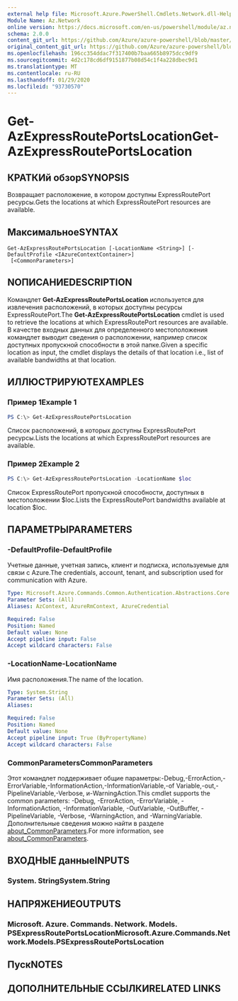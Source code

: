 ```yaml
---
external help file: Microsoft.Azure.PowerShell.Cmdlets.Network.dll-Help.xml
Module Name: Az.Network
online version: https://docs.microsoft.com/en-us/powershell/module/az.network/get-azexpressrouteportslocation
schema: 2.0.0
content_git_url: https://github.com/Azure/azure-powershell/blob/master/src/Network/Network/help/Get-AzExpressRoutePortsLocation.md
original_content_git_url: https://github.com/Azure/azure-powershell/blob/master/src/Network/Network/help/Get-AzExpressRoutePortsLocation.md
ms.openlocfilehash: 196cc354ddac7f317400b7baa665b8975dcc9df9
ms.sourcegitcommit: 4d2c178cd6df9151877b08d54c1f4a228dbec9d1
ms.translationtype: MT
ms.contentlocale: ru-RU
ms.lasthandoff: 01/29/2020
ms.locfileid: "93730570"
---
```

# <span data-ttu-id="c5753-101">Get-AzExpressRoutePortsLocation</span><span class="sxs-lookup"><span data-stu-id="c5753-101">Get-AzExpressRoutePortsLocation</span></span>

## <span data-ttu-id="c5753-102">КРАТКИй обзор</span><span class="sxs-lookup"><span data-stu-id="c5753-102">SYNOPSIS</span></span>
<span data-ttu-id="c5753-103">Возвращает расположение, в котором доступны ExpressRoutePort ресурсы.</span><span class="sxs-lookup"><span data-stu-id="c5753-103">Gets the locations at which ExpressRoutePort resources are available.</span></span>

## <span data-ttu-id="c5753-104">Максимальное</span><span class="sxs-lookup"><span data-stu-id="c5753-104">SYNTAX</span></span>

```
Get-AzExpressRoutePortsLocation [-LocationName <String>] [-DefaultProfile <IAzureContextContainer>]
 [<CommonParameters>]
```

## <span data-ttu-id="c5753-105">NОПИСАНИЕ</span><span class="sxs-lookup"><span data-stu-id="c5753-105">DESCRIPTION</span></span>
<span data-ttu-id="c5753-106">Командлет **Get-AzExpressRoutePortsLocation** используется для извлечения расположений, в которых доступны ресурсы ExpressRoutePort.</span><span class="sxs-lookup"><span data-stu-id="c5753-106">The **Get-AzExpressRoutePortsLocation** cmdlet is used to retrieve the locations at which ExpressRoutePort resources are available.</span></span> <span data-ttu-id="c5753-107">В качестве входных данных для определенного местоположения командлет выводит сведения о расположении, например список доступных пропускной способности в этой папке.</span><span class="sxs-lookup"><span data-stu-id="c5753-107">Given a specific location as input, the cmdlet displays the details of that location i.e., list of available bandwidths at that location.</span></span>

## <span data-ttu-id="c5753-108">ИЛЛЮСТРИРУЮТ</span><span class="sxs-lookup"><span data-stu-id="c5753-108">EXAMPLES</span></span>

### <span data-ttu-id="c5753-109">Пример 1</span><span class="sxs-lookup"><span data-stu-id="c5753-109">Example 1</span></span>
```powershell
PS C:\> Get-AzExpressRoutePortsLocation
```

<span data-ttu-id="c5753-110">Список расположений, в которых доступны ExpressRoutePort ресурсы.</span><span class="sxs-lookup"><span data-stu-id="c5753-110">Lists the locations at which ExpressRoutePort resources are available.</span></span>

### <span data-ttu-id="c5753-111">Пример 2</span><span class="sxs-lookup"><span data-stu-id="c5753-111">Example 2</span></span>
```powershell
PS C:\> Get-AzExpressRoutePortsLocation -LocationName $loc
```

<span data-ttu-id="c5753-112">Список ExpressRoutePort пропускной способности, доступных в местоположении $loc.</span><span class="sxs-lookup"><span data-stu-id="c5753-112">Lists the ExpressRoutePort bandwidths available at location $loc.</span></span>

## <span data-ttu-id="c5753-113">ПАРАМЕТРЫ</span><span class="sxs-lookup"><span data-stu-id="c5753-113">PARAMETERS</span></span>

### <span data-ttu-id="c5753-114">-DefaultProfile</span><span class="sxs-lookup"><span data-stu-id="c5753-114">-DefaultProfile</span></span>
<span data-ttu-id="c5753-115">Учетные данные, учетная запись, клиент и подписка, используемые для связи с Azure.</span><span class="sxs-lookup"><span data-stu-id="c5753-115">The credentials, account, tenant, and subscription used for communication with Azure.</span></span>

```yaml
Type: Microsoft.Azure.Commands.Common.Authentication.Abstractions.Core.IAzureContextContainer
Parameter Sets: (All)
Aliases: AzContext, AzureRmContext, AzureCredential

Required: False
Position: Named
Default value: None
Accept pipeline input: False
Accept wildcard characters: False
```

### <span data-ttu-id="c5753-116">-LocationName</span><span class="sxs-lookup"><span data-stu-id="c5753-116">-LocationName</span></span>
<span data-ttu-id="c5753-117">Имя расположения.</span><span class="sxs-lookup"><span data-stu-id="c5753-117">The name of the location.</span></span>

```yaml
Type: System.String
Parameter Sets: (All)
Aliases:

Required: False
Position: Named
Default value: None
Accept pipeline input: True (ByPropertyName)
Accept wildcard characters: False
```

### <span data-ttu-id="c5753-118">CommonParameters</span><span class="sxs-lookup"><span data-stu-id="c5753-118">CommonParameters</span></span>
<span data-ttu-id="c5753-119">Этот командлет поддерживает общие параметры:-Debug,-ErrorAction,-ErrorVariable,-InformationAction,-InformationVariable,-of Variable,-out,-PipelineVariable,-Verbose, и-WarningAction.</span><span class="sxs-lookup"><span data-stu-id="c5753-119">This cmdlet supports the common parameters: -Debug, -ErrorAction, -ErrorVariable, -InformationAction, -InformationVariable, -OutVariable, -OutBuffer, -PipelineVariable, -Verbose, -WarningAction, and -WarningVariable.</span></span> <span data-ttu-id="c5753-120">Дополнительные сведения можно найти в разделе [about_CommonParameters](https://go.microsoft.com/fwlink/?LinkID=113216).</span><span class="sxs-lookup"><span data-stu-id="c5753-120">For more information, see [about_CommonParameters](https://go.microsoft.com/fwlink/?LinkID=113216).</span></span>

## <span data-ttu-id="c5753-121">ВХОДНЫЕ данные</span><span class="sxs-lookup"><span data-stu-id="c5753-121">INPUTS</span></span>

### <span data-ttu-id="c5753-122">System. String</span><span class="sxs-lookup"><span data-stu-id="c5753-122">System.String</span></span>

## <span data-ttu-id="c5753-123">НАПРЯЖЕНИЕ</span><span class="sxs-lookup"><span data-stu-id="c5753-123">OUTPUTS</span></span>

### <span data-ttu-id="c5753-124">Microsoft. Azure. Commands. Network. Models. PSExpressRoutePortsLocation</span><span class="sxs-lookup"><span data-stu-id="c5753-124">Microsoft.Azure.Commands.Network.Models.PSExpressRoutePortsLocation</span></span>

## <span data-ttu-id="c5753-125">Пуск</span><span class="sxs-lookup"><span data-stu-id="c5753-125">NOTES</span></span>

## <span data-ttu-id="c5753-126">ДОПОЛНИТЕЛЬНЫЕ ССЫЛКИ</span><span class="sxs-lookup"><span data-stu-id="c5753-126">RELATED LINKS</span></span>
